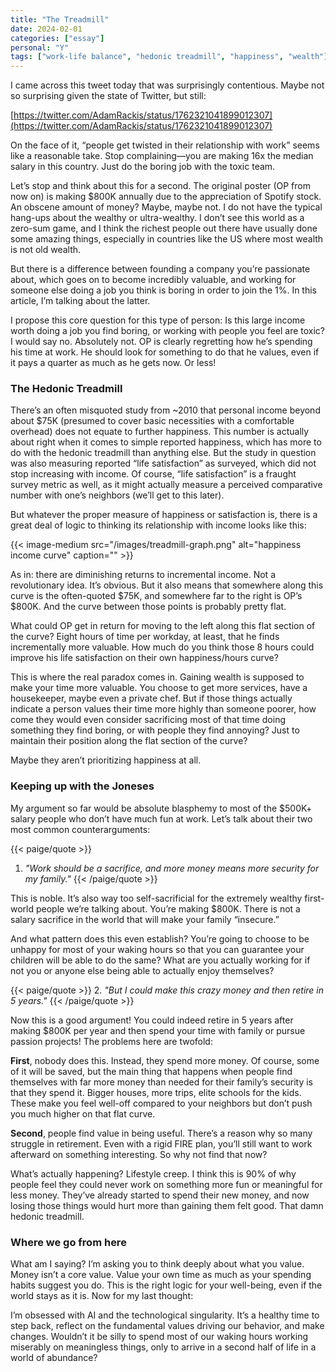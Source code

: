 ```yaml
---
title: "The Treadmill"
date: 2024-02-01
categories: ["essay"]
personal: "Y"
tags: ["work-life balance", "hedonic treadmill", "happiness", "wealth"]
---
```


I came across this tweet today that was surprisingly contentious. Maybe not so surprising given the state of Twitter, but still:

[https://twitter.com/AdamRackis/status/1762321041899012307](https://twitter.com/AdamRackis/status/1762321041899012307)

On the face of it, “people get twisted in their relationship with work” seems like a reasonable take. Stop complaining—you are making 16x the median salary in this country. Just do the boring job with the toxic team.

Let’s stop and think about this for a second. The original poster (OP from now on) is making $800K annually due to the appreciation of Spotify stock. An obscene amount of money? Maybe, maybe not. I do not have the typical hang-ups about the wealthy or ultra-wealthy. I don’t see this world as a zero-sum game, and I think the richest people out there have usually done some amazing things, especially in countries like the US where most wealth is not old wealth.

But there is a difference between founding a company you’re passionate about, which goes on to become incredibly valuable, and working for someone else doing a job you think is boring in order to join the 1%. In this article, I’m talking about the latter.

I propose this core question for this type of person: Is this large income worth doing a job you find boring, or working with people you feel are toxic? I would say no. Absolutely not. OP is clearly regretting how he’s spending his time at work. He should look for something to do that he values, even if it pays a quarter as much as he gets now. Or less!

### The Hedonic Treadmill

There’s an often misquoted study from ~2010 that personal income beyond about $75K (presumed to cover basic necessities with a comfortable overhead) does not equate to further happiness. This number is actually about right when it comes to simple reported happiness, which has more to do with the hedonic treadmill than anything else. But the study in question was also measuring reported “life satisfaction” as surveyed, which did not stop increasing with income. Of course, “life satisfaction” is a fraught survey metric as well, as it might actually measure a perceived comparative number with one’s neighbors (we’ll get to this later).

But whatever the proper measure of happiness or satisfaction is, there is a great deal of logic to thinking its relationship with income looks like this:

{{< image-medium
    src="/images/treadmill-graph.png"
    alt="happiness income curve"
    caption="" >}}

As in: there are diminishing returns to incremental income. Not a revolutionary idea. It’s obvious. But it also means that somewhere along this curve is the often-quoted $75K, and somewhere far to the right is OP’s $800K. And the curve between those points is probably pretty flat.

What could OP get in return for moving to the left along this flat section of the curve? Eight hours of time per workday, at least, that he finds incrementally more valuable. How much do you think those 8 hours could improve his life satisfaction on their own happiness/hours curve?

This is where the real paradox comes in. Gaining wealth is supposed to make your time more valuable. You choose to get more services, have a housekeeper, maybe even a private chef. But if those things actually indicate a person values their time more highly than someone poorer, how come they would even consider sacrificing most of that time doing something they find boring, or with people they find annoying? Just to maintain their position along the flat section of the curve?

Maybe they aren’t prioritizing happiness at all.


### Keeping up with the Joneses

My argument so far would be absolute blasphemy to most of the $500K+ salary people who don’t have much fun at work. Let’s talk about their two most common counterarguments:

{{< paige/quote >}}
1. *"Work should be a sacrifice, and more money means more security for my family."*
{{< /paige/quote >}}

This is noble. It’s also way too self-sacrificial for the extremely wealthy first-world people we’re talking about. You’re making $800K. There is not a salary sacrifice in the world that will make your family “insecure.”

And what pattern does this even establish? You’re going to choose to be unhappy for most of your waking hours so that you can guarantee your children will be able to do the same? What are you actually working for if not you or anyone else being able to actually enjoy themselves?


{{< paige/quote >}}
2. *"But I could make this crazy money and then retire in 5 years."*
{{< /paige/quote >}}

Now this is a good argument! You could indeed retire in 5 years after making $800K per year and then spend your time with family or pursue passion projects! The problems here are twofold:

**First**, nobody does this. Instead, they spend more money. Of course, some of it will be saved, but the main thing that happens when people find themselves with far more money than needed for their family’s security is that they spend it. Bigger houses, more trips, elite schools for the kids. These make you feel well-off compared to your neighbors but don’t push you much higher on that flat curve.

**Second**, people find value in being useful. There’s a reason why so many struggle in retirement. Even with a rigid FIRE plan, you’ll still want to work afterward on something interesting. So why not find that now?

What’s actually happening? Lifestyle creep. I think this is 90% of why people feel they could never work on something more fun or meaningful for less money. They’ve already started to spend their new money, and now losing those things would hurt more than gaining them felt good. That damn hedonic treadmill.

### Where we go from here

What am I saying? I’m asking you to think deeply about what you value. Money isn’t a core value. Value your own time as much as your spending habits suggest you do. This is the right logic for your well-being, even if the world stays as it is. Now for my last thought:

I’m obsessed with AI and the technological singularity. It’s a healthy time to step back, reflect on the fundamental values driving our behavior, and make changes. Wouldn’t it be silly to spend most of our waking hours working miserably on meaningless things, only to arrive in a second half of life in a world of abundance?
